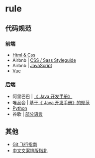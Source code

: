 # rule

## 代码规范

### 前端

- [Html & Css](https://codeguide.bootcss.com/)
- Airbnb | [CSS / Sass Styleguide](https://github.com/airbnb/css)
- Airbnb | [JavaScript](https://github.com/lin-123/javascript)
- [Vue](https://github.com/Yunkou/FE-code-style/blob/master/Vue-Style-Guide.md)
  
### 后端

- 阿里巴巴 | [《 Java 开发手册》](https://github.com/alibaba/p3c/blob/master/%E9%98%BF%E9%87%8C%E5%B7%B4%E5%B7%B4Java%E5%BC%80%E5%8F%91%E6%89%8B%E5%86%8C%EF%BC%88%E5%8D%8E%E5%B1%B1%E7%89%88%EF%BC%89.pdf)
- 唯品会 | [基于《 Java 开发手册》的规范](https://vipshop.github.io/vjtools/#/standard/)
- [Python](https://python-guide.gitbooks.io/python-style-guide/content/)
- 谷歌 | [部分语言](https://github.com/google/styleguide)

## 其他

- [Git 飞行指南](https://github.com/k88hudson/git-flight-rules)
- [中文文案排版指北](https://github.com/sparanoid/chinese-copywriting-guidelines)
  